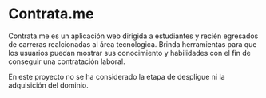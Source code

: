 # Contrata.me
Contrata.me es un aplicación web dirigida a estudiantes y recién egresados de carreras realcionadas al área tecnologica. 
Brinda herramientas para que los usuarios puedan mostrar sus conocimiento y habilidades con el fin de conseguir una contratación laboral. 

En este proyecto no se ha considerado la etapa de despligue ni la adquisición del dominio. 

